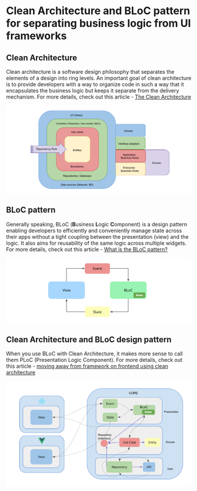# Clean Architecture and BLoC pattern for separating business logic from UI frameworks

## Clean Architecture

Clean architecture is a software design philosophy that separates the elements of a design into ring levels. An important goal of clean architecture is to provide developers with a way to organize code in such a way that it encapsulates the business logic but keeps it separate from the delivery mechanism. 
For more details, check out this article - [The Clean Architecture](https://blog.cleancoder.com/uncle-bob/2012/08/13/the-clean-architecture.html)


![Clean Architecture](./images/Clean-Architecture.png)

## BLoC pattern
Generally speaking, BLoC (**B**usiness **L**ogic **C**omponent) is a design pattern enabling developers to efficiently and conveniently manage state across their apps without a tight coupling between the presentation (view) and the logic. It also aims for reusability of the same logic across multiple widgets. For more details, check out this article - [What is the BLoC pattern?](https://www.flutterclutter.dev/flutter/basics/what-is-the-bloc-pattern/2021/2084/)

![BLoC Architecture](./images/BloC-Pattern.png)



## Clean Architecture and BLoC design pattern

When you use BLoC with Clean Architecture, it makes more sense to call them PLoC (Presentation Logic Component). For more details, check out this article - [moving away from framework on frontend using clean architecture](http://xurxodev.com/frontend-clean_architecture/)

![Clean Architecture and BLoC design pattern](./images/clean-bloc-pattern.png)
